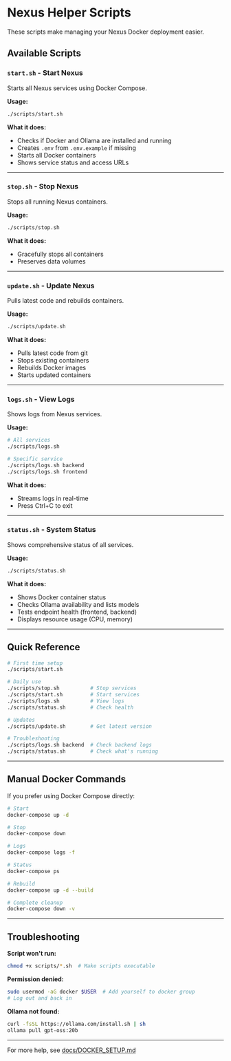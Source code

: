 # Nexus Helper Scripts

These scripts make managing your Nexus Docker deployment easier.

## Available Scripts

### `start.sh` - Start Nexus
Starts all Nexus services using Docker Compose.

**Usage:**
```bash
./scripts/start.sh
```

**What it does:**
- Checks if Docker and Ollama are installed and running
- Creates `.env` from `.env.example` if missing
- Starts all Docker containers
- Shows service status and access URLs

---

### `stop.sh` - Stop Nexus
Stops all running Nexus containers.

**Usage:**
```bash
./scripts/stop.sh
```

**What it does:**
- Gracefully stops all containers
- Preserves data volumes

---

### `update.sh` - Update Nexus
Pulls latest code and rebuilds containers.

**Usage:**
```bash
./scripts/update.sh
```

**What it does:**
- Pulls latest code from git
- Stops existing containers
- Rebuilds Docker images
- Starts updated containers

---

### `logs.sh` - View Logs
Shows logs from Nexus services.

**Usage:**
```bash
# All services
./scripts/logs.sh

# Specific service
./scripts/logs.sh backend
./scripts/logs.sh frontend
```

**What it does:**
- Streams logs in real-time
- Press Ctrl+C to exit

---

### `status.sh` - System Status
Shows comprehensive status of all services.

**Usage:**
```bash
./scripts/status.sh
```

**What it does:**
- Shows Docker container status
- Checks Ollama availability and lists models
- Tests endpoint health (frontend, backend)
- Displays resource usage (CPU, memory)

---

## Quick Reference

```bash
# First time setup
./scripts/start.sh

# Daily use
./scripts/stop.sh          # Stop services
./scripts/start.sh         # Start services
./scripts/logs.sh          # View logs
./scripts/status.sh        # Check health

# Updates
./scripts/update.sh        # Get latest version

# Troubleshooting
./scripts/logs.sh backend  # Check backend logs
./scripts/status.sh        # Check what's running
```

---

## Manual Docker Commands

If you prefer using Docker Compose directly:

```bash
# Start
docker-compose up -d

# Stop
docker-compose down

# Logs
docker-compose logs -f

# Status
docker-compose ps

# Rebuild
docker-compose up -d --build

# Complete cleanup
docker-compose down -v
```

---

## Troubleshooting

**Script won't run:**
```bash
chmod +x scripts/*.sh  # Make scripts executable
```

**Permission denied:**
```bash
sudo usermod -aG docker $USER  # Add yourself to docker group
# Log out and back in
```

**Ollama not found:**
```bash
curl -fsSL https://ollama.com/install.sh | sh
ollama pull gpt-oss:20b
```

---

For more help, see [docs/DOCKER_SETUP.md](../docs/DOCKER_SETUP.md)
